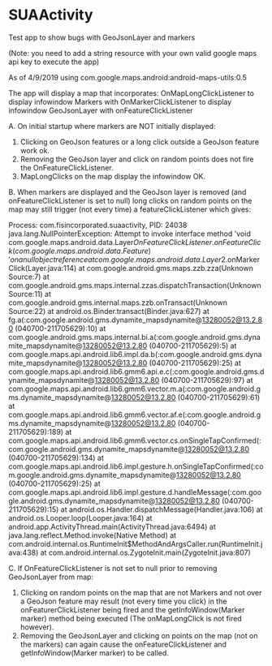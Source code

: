 # SUAActivity
Test app to show bugs with GeoJsonLayer and markers

(Note: you need to add a string resource with your own valid google maps api key to execute the app)

As of 4/9/2019 using com.google.maps.android:android-maps-utils:0.5

The app will display a map that incorporates: 
  OnMapLongClickListener to display infowindow
  Markers with OnMarkerClickListener to display infowindow
  GeoJsonLayer with onFeatureClickListener

A. On initial startup where markers are NOT initially displayed:
  1. Clicking on GeoJson features or a long click outside a GeoJson feature work ok.
  2. Removing the GeoJson layer and click on random points does not fire the OnFeatureClickListener.
  3. MapLongClicks on the map display the infowindow OK.

B.  When markers are displayed and the GeoJson layer is removed (and onFeatureClickListener is set to null) long clicks on random points on the map may still trigger (not every time) a featureClickListener which gives:

  Process: com.fisincorporated.suaactivity, PID: 24038
    java.lang.NullPointerException: Attempt to invoke interface method 'void com.google.maps.android.data.Layer$OnFeatureClickListener.onFeatureClick(com.google.maps.android.data.Feature)' on a null object reference
        at com.google.maps.android.data.Layer$2.onMarkerClick(Layer.java:114)
        at com.google.android.gms.maps.zzb.zza(Unknown Source:7)
        at com.google.android.gms.maps.internal.zzas.dispatchTransaction(Unknown Source:11)
        at com.google.android.gms.internal.maps.zzb.onTransact(Unknown Source:22)
        at android.os.Binder.transact(Binder.java:627)
        at fg.a(:com.google.android.gms.dynamite_mapsdynamite@13280052@13.2.80 (040700-211705629):10)
        at com.google.android.gms.maps.internal.bi.a(:com.google.android.gms.dynamite_mapsdynamite@13280052@13.2.80 (040700-211705629):5)
        at com.google.maps.api.android.lib6.impl.da.b(:com.google.android.gms.dynamite_mapsdynamite@13280052@13.2.80 (040700-211705629):25)
        at com.google.maps.api.android.lib6.gmm6.api.e.c(:com.google.android.gms.dynamite_mapsdynamite@13280052@13.2.80 (040700-211705629):97)
        at com.google.maps.api.android.lib6.gmm6.vector.m.a(:com.google.android.gms.dynamite_mapsdynamite@13280052@13.2.80 (040700-211705629):61)
        at com.google.maps.api.android.lib6.gmm6.vector.af.e(:com.google.android.gms.dynamite_mapsdynamite@13280052@13.2.80 (040700-211705629):189)
        at com.google.maps.api.android.lib6.gmm6.vector.cs.onSingleTapConfirmed(:com.google.android.gms.dynamite_mapsdynamite@13280052@13.2.80 (040700-211705629):134)
        at com.google.maps.api.android.lib6.impl.gesture.h.onSingleTapConfirmed(:com.google.android.gms.dynamite_mapsdynamite@13280052@13.2.80 (040700-211705629):25)
        at com.google.maps.api.android.lib6.impl.gesture.d.handleMessage(:com.google.android.gms.dynamite_mapsdynamite@13280052@13.2.80 (040700-211705629):15)
        at android.os.Handler.dispatchMessage(Handler.java:106)
        at android.os.Looper.loop(Looper.java:164)
        at android.app.ActivityThread.main(ActivityThread.java:6494)
        at java.lang.reflect.Method.invoke(Native Method)
        at com.android.internal.os.RuntimeInit$MethodAndArgsCaller.run(RuntimeInit.java:438)
        at com.android.internal.os.ZygoteInit.main(ZygoteInit.java:807)


C. If OnFeatureClickListener is not set to null prior to removing GeoJsonLayer from map:

1. Clicking on random points on the map that are not Markers and not over a GeoJson feature may result (not every time you click) in the onFeaturerClickListener being fired and the getInfoWindow(Marker marker) method being executed (The onMapLongClick is not fired however).
2. Removing the GeoJsonLayer and clicking on points on the map  (not on the markers) can again cause the onFeatureClickListener and getInfoWindow(Marker marker) to be called.

